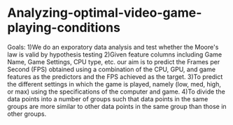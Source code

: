 # Analyzing-optimal-video-game-playing-conditions

Goals:
1)We do an exporatory data analysis and test whether the Moore's law is valid by hypothesis testing
2)Given feature columns including Game Name, Game Settings, CPU type, etc. our aim is to predict the Frames per Second (FPS) obtained using a combination of the CPU, GPU, and game features as the predictors and the FPS achieved as the target.
3)To predict the different settings in which the game is played, namely (low, med, high, or max) using the specifications of the computer and game.
4)To divide the data points into a number of groups such that data points in the same groups are more similar to other data points in the same group than those in other groups.

